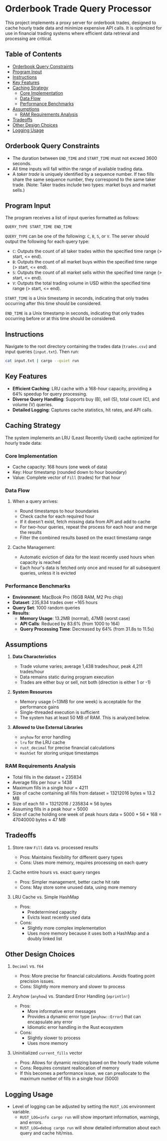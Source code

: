 # Orderbook Trade Query Processor

This project implements a proxy server for orderbook trades, designed to cache hourly trade data and minimize expensive API calls. It is optimized for use in financial trading systems where efficient data retrieval and processing are critical.

## Table of Contents

- [Orderbook Query Constraints](#orderbook-query-constraints)
- [Program Input](#program-input)
- [Instructions](#instructions)
- [Key Features](#key-features)
- [Caching Strategy](#caching-strategy)
   - [Core Implementation](#core-implementation)
   - [Data Flow](#data-flow)
   - [Performance Benchmarks](#performance-benchmarks)
- [Assumptions](#assumptions)
   - [RAM Requirements Analysis](#ram-requirements-analysis)
- [Tradeoffs](#tradeoffs)
- [Other Design Choices](#other-design-choices)
- [Logging Usage](#logging-usage)


## Orderbook Query Constraints

-  The duration between `END_TIME` and `START_TIME` must not exceed 3600 seconds.
-  All time inputs will fall within the range of available trading data.
-  A _taker trade_ is uniquely identified by a sequence number. If two fills share the same sequence number, they correspond to the same taker trade. (Note: Taker trades include two types: market buys and market sells.)

## Program Input

The program receives a list of input queries formatted as follows:

```
QUERY_TYPE START_TIME END_TIME
```

`QUERY_TYPE` can be one of the following: `C`, `B`, `S`, or `V`. The server should output the following for each query type:

-  `C`: Outputs the count of all taker trades within the specified time range (> start, <= end).
-  `B`: Outputs the count of all market buys within the specified time range (> start, <= end).
-  `S`: Outputs the count of all market sells within the specified time range (> start, <= end).
-  `V`: Outputs the total trading volume in USD within the specified time range (> start, <= end).

`START_TIME` is a Unix timestamp in seconds, indicating that only trades occurring after this time should be considered.

`END_TIME` is a Unix timestamp in seconds, indicating that only trades occurring before or at this time should be considered.


## Instructions

Navigate to the root directory containing the trades data (`trades.csv`) and input queries (`input.txt`). Then run:

```bash
cat input.txt | cargo --quiet run
```

## Key Features
- **Efficient Caching**: LRU cache with a 168-hour capacity, providing a 64% speedup for query processing.
- **Diverse Query Handling**: Supports buy (B), sell (S), total count (C), and volume (V) queries.
- **Detailed Logging**: Captures cache statistics, hit rates, and API calls.


## Caching Strategy

The system implements an LRU (Least Recently Used) cache optimized for hourly trade data:

### Core Implementation
- Cache capacity: 168 hours (one week of data)
- Key: Hour timestamp (rounded down to hour boundary)
- Value: Complete vector of `Fill` (trades) for that hour

### Data Flow
1. When a query arrives:
   - Round timestamps to hour boundaries
   - Check cache for each required hour
   - If it doesn't exist, fetch missing data from API and add to cache
   - For two-hour queries, repeat the process for each hour and merge the results
   - Filter the combined results based on the exact timestamp range

2. Cache Management:
   - Automatic eviction of data for the least recently used hours when capacity is reached
   - Each hour's data is fetched only once and reused for all subsequent queries, unless it is evicted

### Performance Benchmarks
- **Environment**: MacBook Pro (16GB RAM, M2 Pro chip)
- **Dataset**: 235,834 trades over ~165 hours
- **Query Set**: 1000 random queries
- **Results**:
  - **Memory Usage**: 13.2MB (normal), 47MB (worst case)
  - **API Calls**: Reduced by 83.6% (from 1000 to 164)
  - **Query Processing Time**: Decreased by 64% (from 31.8s to 11.5s)



## Assumptions
1. **Data Characteristics**
    - Trade volume varies; average 1,438 trades/hour, peak 4,211 trades/hour 
    - Data remains static during program execution
    - Trades are either buy or sell, not both (direction is either 1 or -1)

2. **System Resources**
    - Memory usage (~13MB for one week) is acceptable for the performance gains
    - Single-threaded execution is sufficient
    - The system has at least 50 MB of RAM. This is analyzed below.

3. **Allowed to Use External Libraries**
    - `anyhow` for error handling
    - `lru` for the LRU cache
    - `rust_decimal` for precise financial calculations
    - `HashSet` for storing unique timestamps

### RAM Requirements Analysis
   - Total fills in the dataset = 235834
   - Average fills per hour ≈ 1438
   - Maximum fills in a single hour = 4211
   - Size of cache containing all fills from dataset = 13212016 bytes ≈ 13.2 MB
   - Size of each fill = 13212016 / 235834 ≈ 56 bytes
   - Assuming fills in a peak hour = 5000
   - Size of cache holding one week of peak hours data = 5000 * 56 * 168 = 47040000 bytes ≈ 47 MB

## Tradeoffs
1. Store raw `Fill` data vs. processed results
   - Pros: Maintains flexibility for different query types
   - Cons: Uses more memory, requires processing on each query

2. Cache entire hours vs. exact query ranges
   - Pros: Simpler management, better cache hit rate
   - Cons: May store some unused data, using more memory

3. LRU Cache vs. Simple HashMap
   - Pros:
     - Predetermined capacity
     - Evicts least recently used data
   - Cons:
     - Slightly more complex implementation
     - Uses more memory because it uses both a HashMap and a doubly linked list


## Other Design Choices

1. `Decimal` vs. `f64`
   - Pros: More precise for financial calculations. Avoids floating point precision issues.
   - Cons: Slightly more memory and slower to process

2. Anyhow (`anyhow`) vs. Standard Error Handling (`eprintln!`)
   - Pros:
     - More informative error messages
     - Provides a dynamic error type (`anyhow::Error`) that can encapsulate any error
     - Idiomatic error handling in the Rust ecosystem
   - Cons:
     - Slightly slower to process
     - Uses more memory

3. Uninitialized `current_fills` vector
   - Pros: Allows for dynamic resizing based on the hourly trade volume
   - Cons: Requires constant reallocation of memory
   - If this becomes a performance issue, we can preallocate to the maximum number of fills in a single hour (5000)


## Logging Usage
- Level of logging can be adjusted by setting the `RUST_LOG` environment variable.
  - `RUST_LOG=info cargo run` will show important information, warnings, and errors.
  - `RUST_LOG=debug cargo run` will show detailed information about each query and cache hit/miss.
